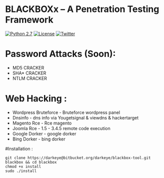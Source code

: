 # BLACKBOXx – A Penetration Testing Framework

[![Python 2.7](https://img.shields.io/badge/python-2.7-yellow.svg)](https://www.python.org/)
[![License](https://img.shields.io/badge/license-GPLv2-green.svg)](https://bitbucket.org/darkeye/blackbox/raw/master/COPYING)
[![Twitter](https://img.shields.io/badge/twitter-@blackeye-blue.svg)](https://twitter.com/0x676)
# Password Attacks (Soon): 
+ MD5 CRACKER
+ SHA* CRACKER
+ NTLM CRACKER

# Web Hacking :
+ Wordpress Bruteforce - Bruteforce wordpress panel
+ Dnsinfo              - dns info via Yougetsignal & viewdns & hackertarget
+ Magento Rce          - Rce magento
+ Joomla  Rce          - 1.5 - 3.4.5 remote code execution
+ Google Dorker        - google dorker
+ Bing Dorker          - bing dorker

#Installation :
```
git clone https://darkeye@bitbucket.org/darkeye/blackbox-tool.git blackbox && cd blackbox
chmod +x install
sudo ./install 
```